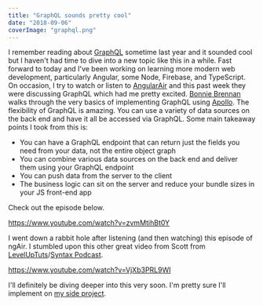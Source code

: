 ```yaml
---
title: "GraphQL sounds pretty cool"
date: "2018-09-06"
coverImage: "graphql.png"
---
```


I remember reading about [GraphQL](https://graphql.org/) sometime last year and it sounded cool but I haven't had time to dive into a new topic like this in a while. Fast forward to today and I've been working on learning more modern web development, particularly Angular, some Node, Firebase, and TypeScript. On occasion, I try to watch or listen to [AngularAir](https://angularair.com/) and this past week they were discussing GraphQL which had me pretty excited. [Bonnie Brennan](https://twitter.com/bonnster75) walks through the very basics of implementing GraphQL using [Apollo](https://www.apollographql.com/). The flexibility of GraphQL is amazing. You can use a variety of data sources on the back end and have it all be accessed via GraphQL. Some main takeaway points I took from this is:

- You can have a GraphQL endpoint that can return just the fields you need from your data, not the entire object graph
- You can combine various data sources on the back end and deliver them using your GraphQL endpoint
- You can push data from the server to the client
- The business logic can sit on the server and reduce your bundle sizes in your JS front-end app

Check out the episode below.

https://www.youtube.com/watch?v=zvmMtihBt0Y

I went down a rabbit hole after listening (and then watching) this episode of ngAir. I stumbled upon this other great video from Scott from [LevelUpTuts](https://www.youtube.com/channel/UCyU5wkjgQYGRB0hIHMwm2Sg)/[Syntax Podcast](https://syntax.fm/).

https://www.youtube.com/watch?v=VjXb3PRL9WI

I'll definitely be diving deeper into this very soon. I'm pretty sure I'll implement on [my side project](https://space-coast-tech-club.firebaseapp.com/).
